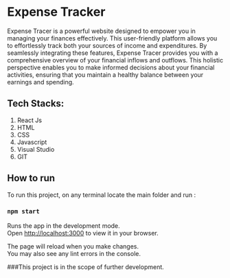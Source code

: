 # Expense Tracker

Expense Tracer is a powerful website designed to empower you in managing your finances effectively. This user-friendly platform allows you to effortlessly track both your sources of income and expenditures. By seamlessly integrating these features, Expense Tracer provides you with a comprehensive overview of your financial inflows and outflows. This holistic perspective enables you to make informed decisions about your financial activities, ensuring that you maintain a healthy balance between your earnings and spending.

## Tech Stacks:
1) React Js
2) HTML
3) CSS
4) Javascript
5) Visual Studio
6) GIT

## How to run
To run this project, on any terminal locate the main folder and run :

### `npm start`

Runs the app in the development mode.\
Open [http://localhost:3000](http://localhost:3000) to view it in your browser.

The page will reload when you make changes.\
You may also see any lint errors in the console.

###This project is in the scope of further development.
